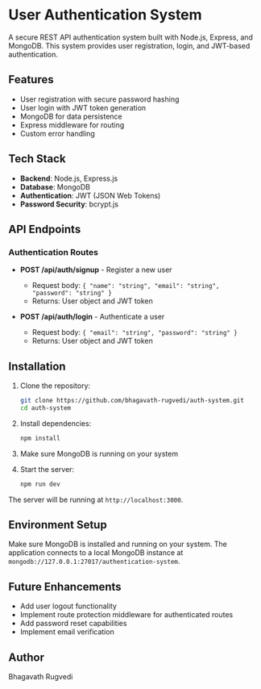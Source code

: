 # User Authentication System

A secure REST API authentication system built with Node.js, Express, and MongoDB. This system provides user registration, login, and JWT-based authentication.

## Features

- User registration with secure password hashing
- User login with JWT token generation
- MongoDB for data persistence
- Express middleware for routing
- Custom error handling

## Tech Stack

- **Backend**: Node.js, Express.js
- **Database**: MongoDB
- **Authentication**: JWT (JSON Web Tokens)
- **Password Security**: bcrypt.js

## API Endpoints

### Authentication Routes

- **POST /api/auth/signup** - Register a new user
  - Request body: `{ "name": "string", "email": "string", "password": "string" }`
  - Returns: User object and JWT token

- **POST /api/auth/login** - Authenticate a user
  - Request body: `{ "email": "string", "password": "string" }`
  - Returns: User object and JWT token

## Installation

1. Clone the repository:
   ```bash
   git clone https://github.com/bhagavath-rugvedi/auth-system.git
   cd auth-system
   ```

2. Install dependencies:
   ```bash
   npm install
   ```

3. Make sure MongoDB is running on your system

4. Start the server:
   ```bash
   npm run dev
   ```

The server will be running at `http://localhost:3000`.

## Environment Setup

Make sure MongoDB is installed and running on your system. The application connects to a local MongoDB instance at `mongodb://127.0.0.1:27017/authentication-system`.

## Future Enhancements

- Add user logout functionality
- Implement route protection middleware for authenticated routes
- Add password reset capabilities
- Implement email verification

## Author

Bhagavath Rugvedi